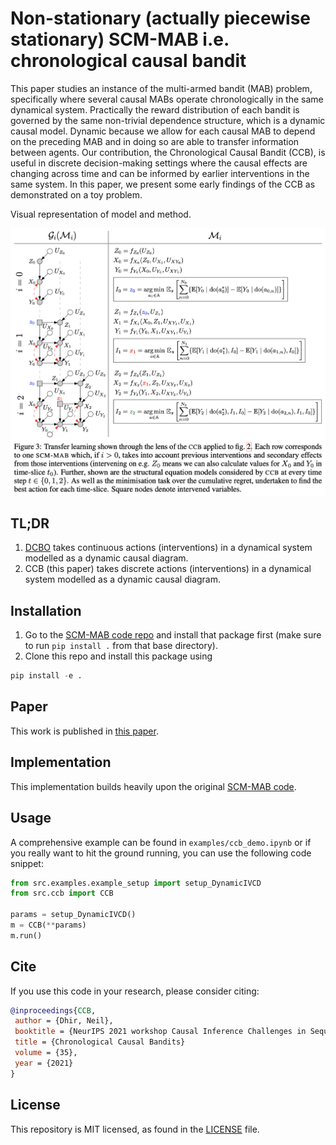 # Non-stationary (actually piecewise stationary) SCM-MAB i.e.  chronological causal bandit

This paper studies an instance of the multi-armed bandit (MAB) problem, specifically where several causal MABs operate chronologically in the same dynamical system. Practically the reward distribution of each bandit is governed by the same non-trivial dependence structure, which is a dynamic causal model. Dynamic because we allow for each causal MAB to depend on the preceding MAB and in doing so are able to transfer information between agents. Our contribution, the Chronological Causal Bandit (CCB), is useful in discrete decision-making settings where the causal effects are changing across time and can be informed by earlier interventions in the same system. In this paper, we present some early findings of the CCB as demonstrated on a toy problem.

Visual representation of model and method.

![CCB](./figures/ccb_illustration.png)

## TL;DR

1. [DCBO](https://github.com/neildhir/DCBO/tree/master) takes continuous actions (interventions) in a dynamical system modelled as a dynamic causal diagram.
2. CCB (this paper) takes discrete actions (interventions) in a dynamical system modelled as a dynamic causal diagram.

## Installation

1. Go to the [SCM-MAB code repo](https://github.com/sanghack81/SCMMAB-NIPS2018) and install that package first (make sure to run `pip install .` from that base directory).
2. Clone this repo and install this package using

```python
pip install -e .
```

## Paper

This work is published in [this paper](https://arxiv.org/pdf/2112.01819.pdf).

## Implementation

This implementation builds heavily upon the original [SCM-MAB code](https://github.com/sanghack81/SCMMAB-NIPS2018).

## Usage

A comprehensive example can be found in `examples/ccb_demo.ipynb` or if you really want to hit the ground running, you can use the following code snippet:

```python
from src.examples.example_setup import setup_DynamicIVCD
from src.ccb import CCB

params = setup_DynamicIVCD()
m = CCB(**params)
m.run()
```

## Cite

If you use this code in your research, please consider citing:

```bib
@inproceedings{CCB,
 author = {Dhir, Neil},
 booktitle = {NeurIPS 2021 workshop Causal Inference Challenges in Sequential Decision Making: Bridging Theory and Practice}
 title = {Chronological Causal Bandits}
 volume = {35},
 year = {2021}
}
```

## License

This repository is MIT licensed, as found in the [LICENSE](LICENSE) file.